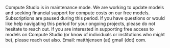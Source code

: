 Compute Studio is in maintenance mode. We are working to update models and seeking financial support for compute costs on our free models.  Subscriptions are paused during this period.  If you have questions or would like help navigating this period for your ongoing projects, please do not hesitate to reach out.  If you are interested in supporting free access to models on Compute Studio (or know of individuals or institutions who might be), please reach out also.  Email: matthjensen (at) gmail (dot) com. 
